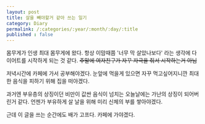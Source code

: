 ```yaml
---
layout: post
title: 살을 빼야할거 같아 쓰는 일기
category: Diary
permalink: /:categories/:year/:month/:day/:title
published : false
---
```

 
몸무게가 인생 최대 몸무게에 왔다. 항상 이맘때쯤 '너무 막 살았나보다' 라는 생각에 다이어트를 시작하게 되는 것 같다. ~~주말에 여자친구가 자꾸 자극을 줘서 시작하는거 아님~~

저녁시간에 카페에 가서 공부해야겠다. 눈앞에 먹을게 있으면 자꾸 먹고싶어지니깐 최대한 음식을 피하기 위해 집을 떠야겠다. 

과거엔 부유층의 상징이던 비만이 값싼 음식이 넘치는 오늘날에는 가난의 상징이 되어버린거 같다. 언젠가 부유하게 살 날을 위해 미리 신체의 부를 쌓아야겠다. 

근데 이 글을 쓰는 순간에도 배가 고프다. 카페에 가야겠다.